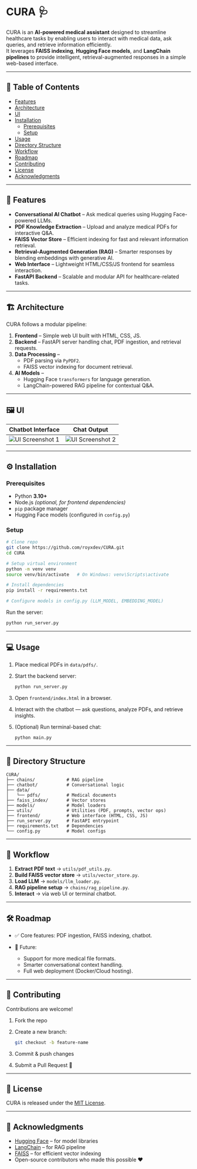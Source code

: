 # CURA 🩺

CURA is an **AI-powered medical assistant** designed to streamline healthcare tasks by enabling users to interact with medical data, ask queries, and retrieve information efficiently.  
It leverages **FAISS indexing**, **Hugging Face models**, and **LangChain pipelines** to provide intelligent, retrieval-augmented responses in a simple web-based interface.

---

## 📑 Table of Contents
- [Features](#-features)
- [Architecture](#-architecture)
- [UI](#-ui)
- [Installation](#-installation)
  - [Prerequisites](#prerequisites)
  - [Setup](#setup)
- [Usage](#-usage)
- [Directory Structure](#-directory-structure)
- [Workflow](#-workflow)
- [Roadmap](#-roadmap)
- [Contributing](#-contributing)
- [License](#-license)
- [Acknowledgments](#-acknowledgments)

---

## 🚀 Features
- **Conversational AI Chatbot** – Ask medical queries using Hugging Face-powered LLMs.  
- **PDF Knowledge Extraction** – Upload and analyze medical PDFs for interactive Q&A.  
- **FAISS Vector Store** – Efficient indexing for fast and relevant information retrieval.  
- **Retrieval-Augmented Generation (RAG)** – Smarter responses by blending embeddings with generative AI.  
- **Web Interface** – Lightweight HTML/CSS/JS frontend for seamless interaction.  
- **FastAPI Backend** – Scalable and modular API for healthcare-related tasks.  

---

## 🏗 Architecture
CURA follows a modular pipeline:  

1. **Frontend** – Simple web UI built with HTML, CSS, JS.  
2. **Backend** – FastAPI server handling chat, PDF ingestion, and retrieval requests.  
3. **Data Processing** –  
   - PDF parsing via `PyPDF2`.  
   - FAISS vector indexing for document retrieval.  
4. **AI Models** –  
   - Hugging Face `transformers` for language generation.  
   - LangChain-powered RAG pipeline for contextual Q&A.  

---

## 🖼 UI
| Chatbot Interface | Chat Output |
|-------------------|-------------|
| ![UI Screenshot 1](assets/chat1.png) | ![UI Screenshot 2](assets/chat2.png) |

---

## ⚙️ Installation

### Prerequisites
- Python **3.10+**  
- Node.js *(optional, for frontend dependencies)*  
- `pip` package manager  
- Hugging Face models (configured in `config.py`)  

### Setup
```bash
# Clone repo
git clone https://github.com/royxdev/CURA.git
cd CURA

# Setup virtual environment
python -m venv venv
source venv/bin/activate   # On Windows: venv\Scripts\activate

# Install dependencies
pip install -r requirements.txt

# Configure models in config.py (LLM_MODEL, EMBEDDING_MODEL)
````

Run the server:

```bash
python run_server.py
```

---

## 💻 Usage

1. Place medical PDFs in `data/pdfs/`.
2. Start the backend server:

   ```bash
   python run_server.py
   ```
3. Open `frontend/index.html` in a browser.
4. Interact with the chatbot — ask questions, analyze PDFs, and retrieve insights.
5. (Optional) Run terminal-based chat:

   ```bash
   python main.py
   ```

---

## 📂 Directory Structure

```
CURA/
├── chains/            # RAG pipeline
├── chatbot/           # Conversational logic
├── data/
│   └── pdfs/          # Medical documents
├── faiss_index/       # Vector stores
├── models/            # Model loaders
├── utils/             # Utilities (PDF, prompts, vector ops)
├── frontend/          # Web interface (HTML, CSS, JS)
├── run_server.py      # FastAPI entrypoint
├── requirements.txt   # Dependencies
└── config.py          # Model configs
```

---

## 🔄 Workflow

1. **Extract PDF text** → `utils/pdf_utils.py`.
2. **Build FAISS vector store** → `utils/vector_store.py`.
3. **Load LLM** → `models/llm_loader.py`.
4. **RAG pipeline setup** → `chains/rag_pipeline.py`.
5. **Interact** → via web UI or terminal chatbot.

---

## 🛠 Roadmap

* ✅ Core features: PDF ingestion, FAISS indexing, chatbot.
* 🚀 Future:

  * Support for more medical file formats.
  * Smarter conversational context handling.
  * Full web deployment (Docker/Cloud hosting).

---

## 🤝 Contributing

Contributions are welcome!

1. Fork the repo
2. Create a new branch:

   ```bash
   git checkout -b feature-name
   ```
3. Commit & push changes
4. Submit a Pull Request 🚀

---

## 📜 License

CURA is released under the [MIT License](LICENSE).

---

## 🙏 Acknowledgments

* [Hugging Face](https://huggingface.co/) – for model libraries
* [LangChain](https://www.langchain.com/) – for RAG pipeline
* [FAISS](https://faiss.ai/) – for efficient vector indexing
* Open-source contributors who made this possible ♥

